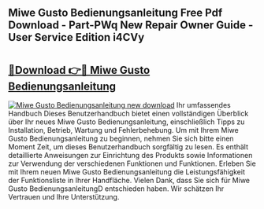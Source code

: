 ## Miwe Gusto Bedienungsanleitung Free Pdf Download - Part-PWq New Repair Owner Guide - User Service Edition i4CVy

# <h2><a href="http://df41dln.blite.top/?on=Miwe+Gusto+Bedienungsanleitung">🔗Download 👉🔴 Miwe Gusto Bedienungsanleitung</a></h2>

[![Miwe Gusto Bedienungsanleitung new download](https://i.imgur.com/lujVjoI.png)](http://df41dln.blite.top/?on=Miwe+Gusto+Bedienungsanleitung)
Ihr umfassendes Handbuch Dieses Benutzerhandbuch bietet einen vollständigen Überblick über Ihr neues Miwe Gusto Bedienungsanleitung, einschließlich Tipps zu Installation, Betrieb, Wartung und Fehlerbehebung. Um mit Ihrem Miwe Gusto Bedienungsanleitung zu beginnen, nehmen Sie sich bitte einen Moment Zeit, um dieses Benutzerhandbuch sorgfältig zu lesen. Es enthält detaillierte Anweisungen zur Einrichtung des Produkts sowie Informationen zur Verwendung der verschiedenen Funktionen und Funktionen. Erleben Sie mit Ihrem neuen Miwe Gusto Bedienungsanleitung die Leistungsfähigkeit der Funktionsliste in Ihrer Handfläche. Vielen Dank, dass Sie sich für Miwe Gusto BedienungsanleitungD entschieden haben. Wir schätzen Ihr Vertrauen und Ihre Unterstützung.
